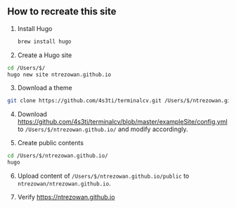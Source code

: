 
## How to recreate this site


1. Install Hugo

    ``` bash
    brew install hugo
    ```

2. Create a Hugo site

  ``` bash
  cd /Users/$/
  hugo new site ntrezowan.github.io
  ```

3. Download a theme

  ``` bash
  git clone https://github.com/4s3ti/terminalcv.git /Users/$/ntrezowan.github.io/themes/terminalcv
  ```

4. Download https://github.com/4s3ti/terminalcv/blob/master/exampleSite/config.yml to `/Users/$/ntrezowan.github.io/` and modify accordingly.

5. Create public contents

  ``` bash
  cd /Users/$/ntrezowan.github.io/
  hugo 
  ```

6. Upload content of `/Users/$/ntrezowan.github.io/public` to `ntrezowan/ntrezowan.github.io`.

8. Verify https://ntrezowan.github.io

